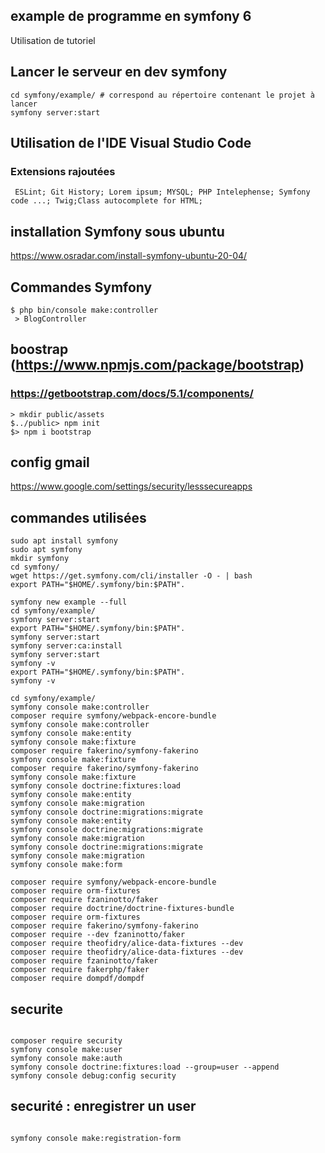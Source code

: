 ## example de programme en symfony 6
Utilisation de tutoriel

## Lancer le serveur en dev symfony

````
cd symfony/example/ # correspond au répertoire contenant le projet à lancer
symfony server:start

````
## Utilisation de l'IDE Visual Studio Code
### Extensions rajoutées
 
````
 ESLint; Git History; Lorem ipsum; MYSQL; PHP Intelephense; Symfony code ...; Twig;Class autocomplete for HTML;

````
## installation Symfony sous ubuntu
https://www.osradar.com/install-symfony-ubuntu-20-04/

 ## Commandes Symfony

````
$ php bin/console make:controller
 > BlogController

````
## boostrap (https://www.npmjs.com/package/bootstrap)
### https://getbootstrap.com/docs/5.1/components/

````
> mkdir public/assets
$../public> npm init
$> npm i bootstrap

````
## config gmail
https://www.google.com/settings/security/lesssecureapps


## commandes utilisées
````
sudo apt install symfony
sudo apt symfony
mkdir symfony
cd symfony/
wget https://get.symfony.com/cli/installer -O - | bash
export PATH="$HOME/.symfony/bin:$PATH".

symfony new example --full
cd symfony/example/
symfony server:start
export PATH="$HOME/.symfony/bin:$PATH".
symfony server:start
symfony server:ca:install
symfony server:start
symfony -v
export PATH="$HOME/.symfony/bin:$PATH".
symfony -v

cd symfony/example/
symfony console make:controller
composer require symfony/webpack-encore-bundle
symfony console make:controller
symfony console make:entity
symfony console make:fixture
composer require fakerino/symfony-fakerino
symfony console make:fixture
composer require fakerino/symfony-fakerino
symfony console make:fixture
symfony console doctrine:fixtures:load
symfony console make:entity
symfony console make:migration
symfony console doctrine:migrations:migrate
symfony console make:entity
symfony console doctrine:migrations:migrate
symfony console make:migration
symfony console doctrine:migrations:migrate
symfony console make:migration
symfony console make:form

composer require symfony/webpack-encore-bundle
composer require orm-fixtures
composer require fzaninotto/faker
composer require doctrine/doctrine-fixtures-bundle
composer require orm-fixtures
composer require fakerino/symfony-fakerino
composer require --dev fzaninotto/faker
composer require theofidry/alice-data-fixtures --dev
composer require theofidry/alice-data-fixtures --dev
composer require fzaninotto/faker
composer require fakerphp/faker
composer require dompdf/dompdf
````


## securite
````

composer require security
symfony console make:user
symfony console make:auth
symfony console doctrine:fixtures:load --group=user --append
symfony console debug:config security
````

## securité : enregistrer un user
````

symfony console make:registration-form
````
